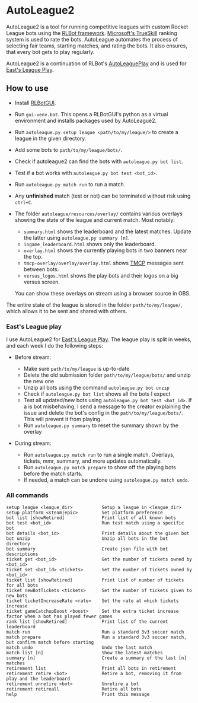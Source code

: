 # AutoLeague2

AutoLeague2 is a tool for running competitive leagues with custom Rocket League bots using the [RLBot framework](http://rlbot.org/).
[Microsoft's TrueSkill](https://www.microsoft.com/en-us/research/project/trueskill-ranking-system/) ranking system is used to rate the bots.
AutoLeague automates the process of selecting fair teams, starting matches, and rating the bots.
It also ensures, that every bot gets to play regularly.

AutoLeague2 is a continuation of RLBot's [AutoLeaguePlay](https://github.com/RLBot/AutoLeaguePlay) and is used for [East's League Play](https://docs.google.com/document/d/1PzZ3UgBp36RO7V6iiXN3AnLioDUAW9jwgHpZXiFuvIg/edit#).  

## How to use

* Install [RLBotGUI](http://rlbot.org/).
* Run `gui-venv.bat`. This opens a RLBotGUI's python as a virtual environment and installs packages used by AutoLeague2.
* Run `autoleague.py setup league <path/to/my/league/>` to create a league in the given directory.
* Add some bots to `path/to/my/league/bots/`.
* Check if autoleague2 can find the bots with `autoleague.py bot list`.
* Test if a bot works with `autoleague.py bot test <bot_id>`.
* Run `autoleague.py match run` to run a match.
* Any **unfinished** match (test or not) can be terminated without risk using `ctrl+C`.
* The folder `autoleague/resources/overlay/` contains various overlays showing the state of the league and current match. Most notably:
  * `summary.html` shows the leaderboard and the latest matches. Update the latter using `autoleague.py summary [n]`.
  * `ingame_leaderboard.html` shows only the leaderboard.
  * `overlay.html` shows the currently playing bots in two banners near the top.
  * `tmcp-overlay/overlay/overlay.html` shows [TMCP](https://github.com/RLBot/RLBot/wiki/Team-Match-Communication-Protocol) messages sent between bots.
  * `versus_logos.html` shows the play bots and their logos on a big versus screen.

  You can show these overlays on stream using a browser source in OBS.

The entire state of the league is stored in the folder `path/to/my/league/`, which allows it to be sent and shared with others.

### East's League play

I use AutoLeague2 for [East's League Play](https://docs.google.com/document/d/1PzZ3UgBp36RO7V6iiXN3AnLioDUAW9jwgHpZXiFuvIg/edit#). The league play is split in weeks, and each week I do the following steps:

* Before stream:
  * Make sure `path/to/my/league` is up-to-date
  * Delete the old submission folder `path/to/my/league/bots/` and unzip the new one
  * Unzip all bots using the command `autoleague.py bot unzip`
  * Check if `autoleague.py bot list` shows all the bots I expect
  * Test all updated/new bots using `autoleague.py bot test <bot_id>`. If a is bot misbehaving, I send a message to the creator explaining the issue and delete the bot's config in the `path/to/my/league/bots/`. This will prevent it from playing.
  * Run `autoleague.py summary` to reset the summary shown by the overlay

* During stream:
  * Run `autoleague.py match run` to run a single match. Overlays, tickets, mmr, summary, and more updates automatically.
  * Run `autoleague.py match prepare` to show off the playing bots before the match starts.
  * If needed, a match can be undone using `autoleague.py match undo`.

### All commands

```
setup league <league_dir>           Setup a league in <league_dir>
setup platform <steam|epic>         Set platform preference
bot list [showRetired]              Print list of all known bots
bot test <bot_id>                   Run test match using a specific bot
bot details <bot_id>                Print details about the given bot
bot unzip                           Unzip all bots in the bot directory
bot summary                         Create json file with bot descriptions
ticket get <bot_id>                 Get the number of tickets owned by <bot_id>
ticket set <bot_id> <tickets>       Set the number of tickets owned by <bot_id>
ticket list [showRetired]           Print list of number of tickets for all bots
ticket newBotTickets <tickets>      Set the number of tickets given to new bots
ticket ticketIncreaseRate <rate>    Set the rate at which tickets increase
ticket gameCatchupBoost <boost>     Set the extra ticket increase factor when a bot has played fewer games
rank list [showRetired]             Print list of the current leaderboard
match run                           Run a standard 3v3 soccer match
match prepare                       Run a standard 3v3 soccer match, but confirm match before starting
match undo                          Undo the last match
match list [n]                      Show the latest matches
summary [n]                         Create a summary of the last [n] matches
retirement list                     Print all bots in retirement
retirement retire <bot>             Retire a bot, removing it from play and the leaderboard
retirement unretire <bot>           Unretire a bot
retirement retireall                Retire all bots
help                                Print this message
```

